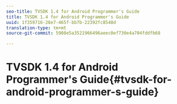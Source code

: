 ```yaml
---
seo-title: TVSDK 1.4 for Android Programmer's Guide
title: TVSDK 1.4 for Android Programmer's Guide
uuid: 1f359716-28e7-465f-bb7b-22392fc8548d
translation-type: tm+mt
source-git-commit: 5908e5a3521966496aeec0ef730e4a704fddfb68

---
```



# TVSDK 1.4 for Android Programmer&#39;s Guide{#tvsdk-for-android-programmer-s-guide}

